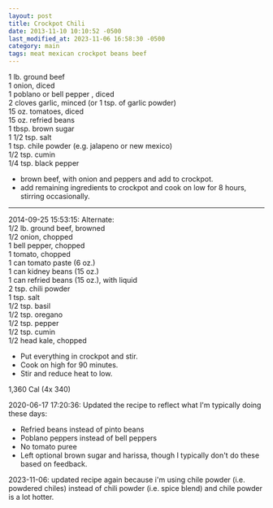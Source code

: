 ```yaml
---
layout: post
title: Crockpot Chili
date: 2013-11-10 10:10:52 -0500
last_modified_at: 2023-11-06 16:58:30 -0500
category: main
tags: meat mexican crockpot beans beef
---
```

1 lb. ground beef  
1 onion, diced  
1 poblano or bell pepper , diced  
2 cloves garlic, minced (or 1 tsp. of garlic powder)  
15 oz. tomatoes, diced  
15 oz. refried beans  
1 tbsp. brown sugar  
1 1/2 tsp. salt  
1 tsp. chile powder (e.g. jalapeno or new mexico)  
1/2 tsp. cumin  
1/4 tsp. black pepper  
  
* brown beef, with onion and peppers and add to crockpot.
* add remaining ingredients to crockpot and cook on low for 8 hours,
  stirring occasionally.

---

2014-09-25 15:53:15: Alternate:  
1/2 lb. ground beef, browned  
1/2 onion, chopped  
1 bell pepper, chopped  
1 tomato, chopped  
1 can tomato paste (6 oz.)  
1 can kidney beans (15 oz.)  
1 can refried beans (15 oz.), with liquid  
2 tsp. chili powder  
1 tsp. salt  
1/2 tsp. basil  
1/2 tsp. oregano  
1/2 tsp. pepper  
1/2 tsp. cumin  
1/2 head kale, chopped

* Put everything in crockpot and stir.
* Cook on high for 90 minutes.
* Stir and reduce heat to low.

1,360 Cal (4x 340)

2020-06-17 17:20:36: Updated the recipe to reflect what I'm typically doing these
days:
* Refried beans instead of pinto beans
* Poblano peppers instead of bell peppers
* No tomato puree
* Left optional brown sugar and harissa, though I typically don't do these based on
  feedback.

2023-11-06: updated recipe again because i'm using chile powder (i.e. powdered
chiles) instead of chili powder (i.e. spice blend) and chile powder is a lot
hotter.
